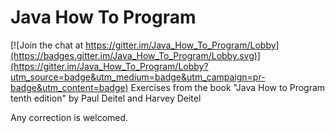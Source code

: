 # Java How To Program

[![Join the chat at https://gitter.im/Java_How_To_Program/Lobby](https://badges.gitter.im/Java_How_To_Program/Lobby.svg)](https://gitter.im/Java_How_To_Program/Lobby?utm_source=badge&utm_medium=badge&utm_campaign=pr-badge&utm_content=badge)
Exercises from the book "Java How to Program tenth edition" by Paul Deitel and Harvey Deitel

Any correction is welcomed. 
